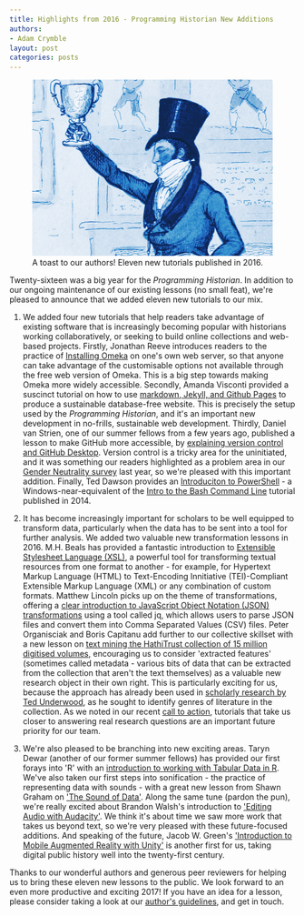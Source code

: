 ```yaml
---
title: Highlights from 2016 - Programming Historian New Additions
authors:
- Adam Crymble
layout: post
categories: posts
---
```


<p><figure><a href="/images/twenty-sixteen-review/twenty-sixteen-review.jpg">
        <img src="/images/twenty-sixteen-review/twenty-sixteen-review.jpg" alt=""/></a><figcaption>
    A toast to our authors! Eleven new tutorials published in 2016.</figcaption></figure></p>

Twenty-sixteen was a big year for the *Programming Historian*. In addition to our ongoing maintenance of our existing lessons (no small feat), we're pleased to announce that we added eleven new tutorials to our mix.

1) We added four new tutorials that help readers take advantage of existing software that is increasingly becoming popular with historians working collaboratively, or seeking to build online collections and web-based projects. Firstly, Jonathan Reeve introduces readers to the practice of [Installing Omeka](/lessons/installing-omeka) on one's own web server, so that anyone can take advantage of the customisable options not available through the free web version of Omeka. This is a big step towards making Omeka more widely accessible. Secondly, Amanda Visconti provided a suscinct tutorial on how to use [markdown, Jekyll, and Github Pages](/lessons/building-static-sites-with-jekyll-github-pages) to produce a sustainable database-free website. This is precisely the setup used by the *Programming Historian*, and it's an important new development in no-frills, sustainable web development. Thirdly, Daniel van Strien, one of our summer fellows from a few years ago, published a lesson to make GitHub more accessible, by [explaining version control and GitHub Desktop](/lessons/getting-started-with-github-desktop). Version control is a tricky area for the uninitiated, and it was something our readers highlighted as a problem area in our [Gender Neutrality survey](/posts/PH-commitment-to-diversity) last year, so we're pleased with this important addition. Finally, Ted Dawson provides an [Introduciton to PowerShell](/lessons/intro-to-powershell) - a Windows-near-equivalent of the [Intro to the Bash Command Line](/lessons/intro-to-bash) tutorial published in 2014.


2) It has become increasingly important for scholars to be well equipped to transform data, particularly when the data has to be sent into a tool for further analysis. We added two valuable new transformation lessons in 2016. M.H. Beals has provided a fantastic introduction to [Extensible Stylesheet Language (XSL)](/lessons/transforming-xml-with-xsl), a powerful tool for transforming textual resources from one format to another - for example, for Hypertext Markup Language (HTML) to Text-Encoding Innitiative (TEI)-Compliant Extensible Markup Language (XML) or any combination of custom formats. Matthew Lincoln picks up on the theme of transformations, offering a [clear introduction to JavaScript Object Notation (JSON) transformations](/lessons/json-and-jq) using a tool called jq, which allows users to parse JSON files and convert them into Comma Separated Values (CSV) files. Peter Organisciak and Boris Capitanu add further to our collective skillset with a new lesson on [text mining the HathiTrust collection of 15 million digitised volumes](/lessons/text-mining-with-extracted-features), encouraging us to consider 'extracted features' (sometimes called metadata - various bits of data that can be extracted from the collection that aren't the text themselves) as a valuable new research object in their own right. This is particularly exciting for us, because the approach has already been used in [scholarly research by Ted Underwood](https://figshare.com/articles/Page_Level_Genre_Metadata_for_English_Language_Volumes_in_HathiTrust_1700_1922/1279201), as he sought to identify genres of literature in the collection. As we noted in our recent [call to action](/posts/call-to-action), tutorials that take us closer to answering real research questions are an important future priority for our team.

3) We're also pleased to be branching into new exciting areas. Taryn Dewar (another of our former summer fellows) has provided our first forays into 'R' with an [introduction to working with Tabular Data in R](/lessons/r-basics-with-tabular-data). We've also taken our first steps into sonification - the practice of representing data with sounds - with a great new lesson from Shawn Graham on ['The Sound of Data'](/lessons/sonification). Along the same tune (pardon the pun), we're really excited about Brandon Walsh's introduction to ['Editing Audio with Audacity'](/lessons/editing-audio-with-audacity). We think it's about time we saw more work that takes us beyond text, so we're very pleased with these future-focused additions. And speaking of the future, Jacob W. Green's ['Introduction to Mobile Augmented Reality with Unity'](/lessons/intro-to-augmented-reality-with-unity) is another first for us, taking digital public history well into the twenty-first century.

Thanks to our wonderful authors and generous peer reviewers for helping us to bring these eleven new lessons to the public. We look forward to an even more productive and exciting 2017! If you have an idea for a lesson, please consider taking a look at our [author's guidelines](/contribute), and get in touch.
